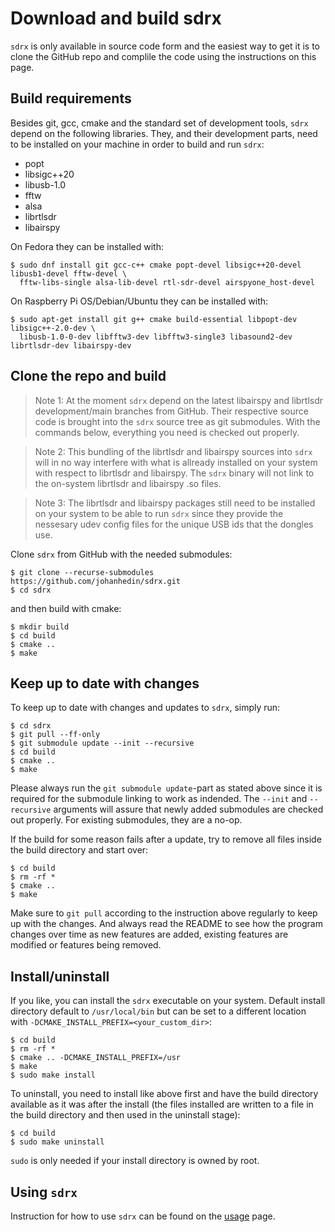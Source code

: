 Download and build sdrx
====
`sdrx` is only available in source code form and the easiest way to get it
is to clone the GitHub repo and complile the code using the instructions on
this page.


Build requirements
----
Besides git, gcc, cmake and the standard set of development tools, `sdrx` depend
on the following libraries. They, and their development parts, need to be
installed on your machine in order to build and run `sdrx`:

 * popt
 * libsigc++20
 * libusb-1.0
 * fftw
 * alsa
 * librtlsdr
 * libairspy

On Fedora they can be installed with:

    $ sudo dnf install git gcc-c++ cmake popt-devel libsigc++20-devel libusb1-devel fftw-devel \
      fftw-libs-single alsa-lib-devel rtl-sdr-devel airspyone_host-devel

On Raspberry Pi OS/Debian/Ubuntu they can be installed with:

    $ sudo apt-get install git g++ cmake build-essential libpopt-dev libsigc++-2.0-dev \
      libusb-1.0-0-dev libfftw3-dev libfftw3-single3 libasound2-dev librtlsdr-dev libairspy-dev


Clone the repo and build
----
> Note 1: At the moment `sdrx` depend on the latest libairspy and librtlsdr
development/main branches from GitHub. Their respective source code is brought
into the `sdrx` source tree as git submodules. With the commands below,
everything you need is checked out properly.

> Note 2: This bundling of the librtlsdr and libairspy sources into `sdrx` will
in no way interfere with what is allready installed on your system with respect
to librtlsdr and libairspy. The `sdrx` binary will not link to the on-system
librtlsdr and libairspy .so files.

> Note 3: The librtlsdr and libairspy packages still need to be installed on
your system to be able to run `sdrx` since they provide the nessesary udev config
files for the unique USB ids that the dongles use.

Clone `sdrx` from GitHub with the needed submodules:

    $ git clone --recurse-submodules https://github.com/johanhedin/sdrx.git
    $ cd sdrx

and then build with cmake:

    $ mkdir build
    $ cd build
    $ cmake ..
    $ make


Keep up to date with changes
----
To keep up to date with changes and updates to `sdrx`, simply run:

    $ cd sdrx
    $ git pull --ff-only
    $ git submodule update --init --recursive
    $ cd build
    $ cmake ..
    $ make

Please always run the `git submodule update`-part as stated above since it is
required for the submodule linking to work as indended. The `--init` and
`--recursive` arguments will assure that newly added submodules are checked out
properly. For existing submodules, they are a no-op.

If the build for some reason fails after a update, try to remove all files
inside the build directory and start over:

    $ cd build
    $ rm -rf *
    $ cmake ..
    $ make

Make sure to `git pull` according to the instruction above regularly to keep up
with the changes. And always read the README to see how the program changes
over time as new features are added, existing features are modified or features
being removed.

Install/uninstall
---
If you like, you can install the `sdrx` executable on your system. Default
install directory default to `/usr/local/bin` but can be set to a different
location with `-DCMAKE_INSTALL_PREFIX=<your_custom_dir>`:

    $ cd build
    $ rm -rf *
    $ cmake .. -DCMAKE_INSTALL_PREFIX=/usr
    $ make
    $ sudo make install

To uninstall, you need to install like above first and have the build directory
available as it was after the install (the files installed are written to
a file in the build directory and then used in the uninstall stage):

    $ cd build
    $ sudo make uninstall

`sudo` is only needed if your install directory is owned by root.

Using `sdrx`
---
Instruction for how to use `sdrx` can be found on the [usage](USING.md) page.
